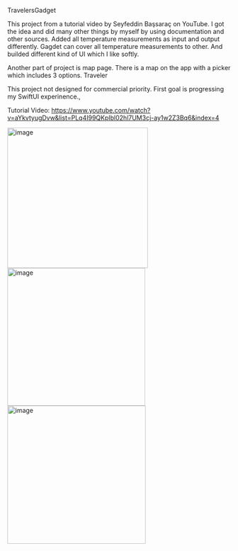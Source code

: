 TravelersGadget

This project from a tutorial video by Seyfeddin Başsaraç on YouTube. I got the idea and did many other things by myself by using documentation and other sources. Added all temperature measurements as input and output differently. Gagdet can cover all temperature measurements to other. And builded different kind of UI which I like softly.

Another part of project is map page. There is a map on the app with a picker which includes 3 options. Traveler

This project not designed for commercial priority. First goal is progressing my SwiftUI experinence.,

Tutorial Video: https://www.youtube.com/watch?v=aYkvtyugDvw&list=PLq4I99QKpIbl02hl7UM3cj-ay1w2Z3Bq6&index=4

<img width="317" alt="image" src="https://user-images.githubusercontent.com/101065086/219962575-40c9b84a-6c54-4776-90f5-625a657494b2.png">
<img width="311" alt="image" src="https://user-images.githubusercontent.com/101065086/219962767-6cd5b014-1e7b-46c6-bb6e-c12a10b9eb64.png">
<img width="312" alt="image" src="https://user-images.githubusercontent.com/101065086/219962840-91245557-de1a-4897-9256-65415257ca2d.png">


